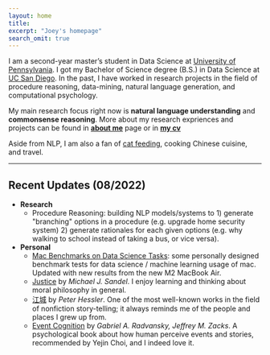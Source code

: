 ```yaml
---
layout: home
title: 
excerpt: "Joey's homepage"
search_omit: true
---
```

I am a second-year master’s student in Data Science at [University of Pennsylvania](https://dats.seas.upenn.edu). I got my Bachelor of Science degree (B.S.) in Data Science at [UC San Diego](https://datascience.ucsd.edu/). In the past, I have worked in research projects in the field of procedure reasoning, data-mining, natural language generation, and computational psychology. 

My main research focus right now is **natural language understanding** and **commonsense reasoning**. More about my research expriences and projects can be found in **[about me](/about/)** page or in **[my cv](/doc/cv.pdf)**

Aside from NLP, I am also a fan of [cat feeding](https://www.instagram.com/coco.quinn555/), cooking Chinese cuisine, and travel.

-----

## Recent Updates (08/2022)
- **Research**
    - Procedure Reasoning: building NLP models/systems to 1) generate "branching" options in a procedure (e.g. upgrade home security system) 2) generate rationales for each given options (e.g. why walking to school instead of taking a bus, or vice versa).
- **Personal**
    - [Mac Benchmarks on Data Science Tasks](/doc/2022_mac_benchmark/): some personally designed benchmark tests for data science / machine learning usage of mac. Updated with new results from the new M2 MacBook Air.
    - [Justice](https://www.audible.com/pd/Justice-Audiobook/B002V1OC6Y) by *Michael J. Sandel*. I enjoy learning and thinking about moral philosophy in general. 
    - [江城](https://en.wikipedia.org/wiki/River_Town:_Two_Years_on_the_Yangtze) by *Peter Hessler*. One of the most well-known works in the field of nonfiction story-telling; it always reminds me of the people and places I grew up from.
    - [Event Cognition](https://books.google.com/books/about/Event_Cognition.html?id=y8GiAwAAQBAJ&source=kp_book_description) by *Gabriel A. Radvansky, Jeffrey M. Zacks*. A psychological book about how human perceive events and stories, recommended by Yejin Choi, and I indeed love it.






<!-- ## Older Posts -->